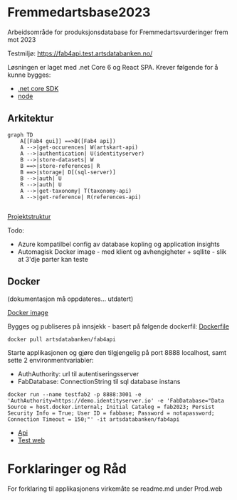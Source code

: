 # Fremmedartsbase2023
Arbeidsområde for produksjonsdatabase for Fremmedartsvurderinger frem mot 2023

Testmiljø: https://fab4api.test.artsdatabanken.no/

Løsningen er laget med .net Core 6 og React SPA.
Krever følgende for å kunne bygges:

* [.net core SDK](https://dotnet.microsoft.com/en-us/download)
* [node](https://nodejs.org/en/)

## Arkitektur 
```mermaid
graph TD
    A[[Fab4 gui]] ==>B([Fab4 api])
    A -->|get-occurences| W(artskart-api)
    A -->|authentication| U(identityserver)
    B -->|store-datasets| W
    B ==>|store-references| R
    B ==>|storage| D[(sql-server)]
    B -->|auth| U
    R -->|auth| U
    A -->|get-taxonomy| T(taxonomy-api)
    A -->|get-reference| R(references-api)


```

[Projektstruktur](ProjectStructure.md)

Todo: 

* Azure kompatilbel config av database kopling og application insights
* Automagisk Docker image - med klient og avhengigheter + sqllite - slik at 3'dje parter kan teste

## Docker

(dokumentasjon må oppdateres... utdatert)

[Docker image](https://hub.docker.com/r/artsdatabanken/fab4api)

Bygges og publiseres på innsjekk - basert på følgende dockerfil:
[Dockerfile](https://github.com/Artsdatabanken/Fremmedartsbase2023/blob/main/Prod.Api/Dockerfile)


```
docker pull artsdatabanken/fab4api
```

Starte applikasjonen og gjøre den tilgjengelig på port 8888 localhost, samt sette 2 environmentvariabler:

* AuthAuthority: url til autentiseringsserver
* FabDatabase: ConnectionString til sql database instans

```
docker run --name testfab2 -p 8888:3001 -e 'AuthAuthority=https://demo.identityserver.io' -e 'FabDatabase="Data Source = host.docker.internal; Initial Catalog = fab2023; Persist Security Info = True; User ID = fabbase; Password = notapassword; Connection Timeout = 150;"' -it artsdatabanken/fab4api
```


* [Api](http://localhost:8888/swagger/index.html)
* [Test web](http://localhost:8888/index.html)

# Forklaringer og Råd
For forklaring til applikasjonens virkemåte se readme.md under Prod.web
